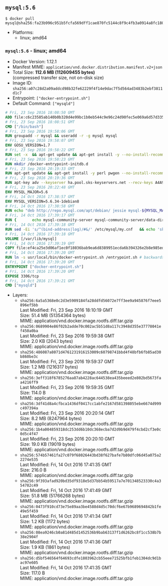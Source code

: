 ## `mysql:5.6`

```console
$ docker pull mysql@sha256:fa23b996c951b5fcfa569dff1cae870fc5144c8f9c4fb3a0914a8fc180039418
```

-	Platforms:
	-	linux; amd64

### `mysql:5.6` - linux; amd64

-	Docker Version: 1.12.1
-	Manifest MIME: `application/vnd.docker.distribution.manifest.v2+json`
-	Total Size: **112.6 MB (112609455 bytes)**  
	(compressed transfer size, not on-disk size)
-	Image ID: `sha256:a07c28d2a09addcd98b32fe62229f4f14e9dac7f5d564ad3483b2ebf3811d1c7`
-	Entrypoint: `["docker-entrypoint.sh"]`
-	Default Command: `["mysqld"]`

```dockerfile
# Fri, 23 Sep 2016 18:08:50 GMT
ADD file:c6c23585ab140b0b320d4e99bc1b0eb544c9e96c24d90fec5e069a6d57d335ca in / 
# Fri, 23 Sep 2016 18:08:51 GMT
CMD ["/bin/bash"]
# Fri, 23 Sep 2016 19:58:06 GMT
RUN groupadd -r mysql && useradd -r -g mysql mysql
# Fri, 23 Sep 2016 19:58:07 GMT
ENV GOSU_VERSION=1.7
# Fri, 23 Sep 2016 19:58:22 GMT
RUN set -x 	&& apt-get update && apt-get install -y --no-install-recommends ca-certificates wget && rm -rf /var/lib/apt/lists/* 	&& wget -O /usr/local/bin/gosu "https://github.com/tianon/gosu/releases/download/$GOSU_VERSION/gosu-$(dpkg --print-architecture)" 	&& wget -O /usr/local/bin/gosu.asc "https://github.com/tianon/gosu/releases/download/$GOSU_VERSION/gosu-$(dpkg --print-architecture).asc" 	&& export GNUPGHOME="$(mktemp -d)" 	&& gpg --keyserver ha.pool.sks-keyservers.net --recv-keys B42F6819007F00F88E364FD4036A9C25BF357DD4 	&& gpg --batch --verify /usr/local/bin/gosu.asc /usr/local/bin/gosu 	&& rm -r "$GNUPGHOME" /usr/local/bin/gosu.asc 	&& chmod +x /usr/local/bin/gosu 	&& gosu nobody true 	&& apt-get purge -y --auto-remove ca-certificates wget
# Fri, 23 Sep 2016 19:58:23 GMT
RUN mkdir /docker-entrypoint-initdb.d
# Fri, 23 Sep 2016 20:19:33 GMT
RUN apt-get update && apt-get install -y perl pwgen --no-install-recommends && rm -rf /var/lib/apt/lists/*
# Fri, 23 Sep 2016 20:19:36 GMT
RUN apt-key adv --keyserver ha.pool.sks-keyservers.net --recv-keys A4A9406876FCBD3C456770C88C718D3B5072E1F5
# Fri, 23 Sep 2016 20:22:48 GMT
ENV MYSQL_MAJOR=5.6
# Fri, 14 Oct 2016 17:38:57 GMT
ENV MYSQL_VERSION=5.6.34-1debian8
# Fri, 14 Oct 2016 17:38:58 GMT
RUN echo "deb http://repo.mysql.com/apt/debian/ jessie mysql-${MYSQL_MAJOR}" > /etc/apt/sources.list.d/mysql.list
# Fri, 14 Oct 2016 17:39:17 GMT
RUN { 		echo mysql-community-server mysql-community-server/data-dir select ''; 		echo mysql-community-server mysql-community-server/root-pass password ''; 		echo mysql-community-server mysql-community-server/re-root-pass password ''; 		echo mysql-community-server mysql-community-server/remove-test-db select false; 	} | debconf-set-selections 	&& apt-get update && apt-get install -y mysql-server="${MYSQL_VERSION}" && rm -rf /var/lib/apt/lists/* 	&& rm -rf /var/lib/mysql && mkdir -p /var/lib/mysql /var/run/mysqld 	&& chown -R mysql:mysql /var/lib/mysql /var/run/mysqld 	&& chmod 777 /var/run/mysqld
# Fri, 14 Oct 2016 17:39:18 GMT
RUN sed -Ei 's/^(bind-address|log)/#&/' /etc/mysql/my.cnf 	&& echo 'skip-host-cache\nskip-name-resolve' | awk '{ print } $1 == "[mysqld]" && c == 0 { c = 1; system("cat") }' /etc/mysql/my.cnf > /tmp/my.cnf 	&& mv /tmp/my.cnf /etc/mysql/my.cnf
# Fri, 14 Oct 2016 17:39:18 GMT
VOLUME [/var/lib/mysql]
# Fri, 14 Oct 2016 17:39:19 GMT
COPY file:ef4ca25e3d06af1ec0f18036bab9ea6d8389951ecda6b394326e2b8e985ed5b9 in /usr/local/bin/ 
# Fri, 14 Oct 2016 17:39:20 GMT
RUN ln -s usr/local/bin/docker-entrypoint.sh /entrypoint.sh # backwards compat
# Fri, 14 Oct 2016 17:39:20 GMT
ENTRYPOINT ["docker-entrypoint.sh"]
# Fri, 14 Oct 2016 17:39:20 GMT
EXPOSE 3306/tcp
# Fri, 14 Oct 2016 17:39:21 GMT
CMD ["mysqld"]
```

-	Layers:
	-	`sha256:6a5a5368e0c2d3e5909184fa28ddfd56072e7ff3ee9a945876f7eee5896ef5bb`  
		Last Modified: Fri, 23 Sep 2016 18:10:19 GMT  
		Size: 51.4 MB (51354364 bytes)  
		MIME: application/vnd.docker.image.rootfs.diff.tar.gzip
	-	`sha256:0689904e86f02b2adde70c002ac5b51d8a117c3948d355e37778041ef450a0ba`  
		Last Modified: Fri, 23 Sep 2016 19:59:38 GMT  
		Size: 2.0 KB (2043 bytes)  
		MIME: application/vnd.docker.image.rootfs.diff.tar.gzip
	-	`sha256:486087a8071d4761231916153009c60798741bbd4f48bfb6fb85ad30b860be3c`  
		Last Modified: Fri, 23 Sep 2016 19:59:37 GMT  
		Size: 1.2 MB (1216317 bytes)  
		MIME: application/vnd.docker.image.rootfs.diff.tar.gzip
	-	`sha256:3eff318f6785276aa87ab4228ac644538ea435beeed2e802bd5673faa4216ff9`  
		Last Modified: Fri, 23 Sep 2016 19:59:35 GMT  
		Size: 114.0 B  
		MIME: application/vnd.docker.image.rootfs.diff.tar.gzip
	-	`sha256:3df41d8a4cfbca1436df0417cc1abfe2167d581398055ebe6674d999c497394a`  
		Last Modified: Fri, 23 Sep 2016 20:20:14 GMT  
		Size: 8.2 MB (8247964 bytes)  
		MIME: application/vnd.docker.image.rootfs.diff.tar.gzip
	-	`sha256:1b4a004859318dc253dd6b10dc368ecba7d2d9b9d479f4cbd2cf3e0c0d5c4f47`  
		Last Modified: Fri, 23 Sep 2016 20:20:10 GMT  
		Size: 19.0 KB (19019 bytes)  
		MIME: application/vnd.docker.image.rootfs.diff.tar.gzip
	-	`sha256:574b57461fa27c079f68026443bd38f627bafe7b80dfc06d45a075a22274e535`  
		Last Modified: Fri, 14 Oct 2016 17:41:35 GMT  
		Size: 216.0 B  
		MIME: application/vnd.docker.image.rootfs.diff.tar.gzip
	-	`sha256:9f393afad920bd35df9318e5d37bb54b59517a7e701348523330c4a354782c49`  
		Last Modified: Fri, 14 Oct 2016 17:41:49 GMT  
		Size: 51.8 MB (51766268 bytes)  
		MIME: application/vnd.docker.image.rootfs.diff.tar.gzip
	-	`sha256:0473f910cd73e75e89aa3be4588d4d5c70dcf6e67b9689694842b1fe49e5f459`  
		Last Modified: Fri, 14 Oct 2016 17:41:34 GMT  
		Size: 1.2 KB (1172 bytes)  
		MIME: application/vnd.docker.image.rootfs.diff.tar.gzip
	-	`sha256:08ea9246cb0a81d485d1452536b9bab63137f1d6262bc8f1cc538b7b38e2904f`  
		Last Modified: Fri, 14 Oct 2016 17:41:36 GMT  
		Size: 1.9 KB (1861 bytes)  
		MIME: application/vnd.docker.image.rootfs.diff.tar.gzip
	-	`sha256:d5bf546564f64693cdfe1803962cb55eee71525bfb1feb1304dc9d1bac97e605`  
		Last Modified: Fri, 14 Oct 2016 17:41:35 GMT  
		Size: 117.0 B  
		MIME: application/vnd.docker.image.rootfs.diff.tar.gzip
